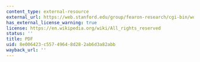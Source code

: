 ```yaml
---
content_type: external-resource
external_url: https://web.stanford.edu/group/fearon-research/cgi-bin/wordpress/wp-content/uploads/2013/10/Violence-and-the-Social-Construction-of-Ethnic-Identity.pdf
has_external_license_warning: true
license: https://en.wikipedia.org/wiki/All_rights_reserved
status: ''
title: PDF
uid: 8e006423-c557-4964-8d28-2ab6d3a82abb
wayback_url: ''
---
```

